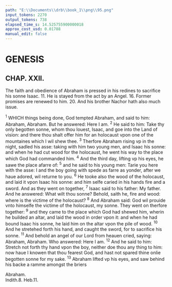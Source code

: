 ```yaml
---
path: "E:\\Documents\\drb\\book_1\\png\\95.png"
input_tokens: 2270
output_tokens: 738
elapsed_time_s: 14.525755900000018
approx_cost_usd: 0.01788
manual_edit: false
---
```

# GENESIS

## CHAP. XXII.

The faith and obedience of Abraham is pressed in his redines to sacrifice his sonne Isaac. 11. He is stayed from the act by an Angel. 16. Former promises are renewed to him. 20. And his brother Nachor hath also much issue.

<sup>1</sup> WHICH things being done, God tempted Abraham, and said to him: Abraham, Abraham. But he answered: Here I am. <sup>2</sup> He said to him: Take thy only begotten sonne, whom thou louest, Isaac, and goe into the Land of vision: and there thou shalt offer him for an holocaust vpon one of the mountaines which I wil shew thee. <sup>3</sup> Therfore Abraham rising vp in the night, sadled his asse: taking with him two young men, and Isaac his sonne: and when he had cut wood for the holocaust, he went his way to the place which God had commanded him. <sup>4</sup> And the third day, lifting vp his eyes, he sawe the place afarre of: <sup>5</sup> and he said to his young men: Tarie you here with the asse: I and the boy going with spede as farre as yonder, after we haue adored, wil returne to you. <sup>6</sup> He tooke also the wood of the holocaust, and laid it vpon Isaac his sonne: and him selfe caried in his hands fire and a sword. And as they went on together, <sup>7</sup> Isaac said to his father: My father. And he answered: What wilt thou sonne? Behold, saith he, fire and wood: where is the victime of the holocaust? <sup>8</sup> And Abraham said: God wil prouide vnto himselfe the victime of the holocaust, my sonne. They went on therfore together: <sup>9</sup> and they came to the place which God had shewed him, wherin he builded an altar, and laid the wood in order vpon it: and when he had bound Isaac his sonne, he laid him on the altar vpon the pile of wood. <sup>10</sup> And he stretehed forth his hand, and caught the sword, for to sacrifice his sonne. <sup>11</sup> And behold an angel of our Lord from heauen cried, saying: Abraham, Abraham. Who answered: Here I am. <sup>12</sup> And he said to him: Stretch not forth thy hand vpon the boy, neither doe thou any thing to him: now haue I knowen that thou fearest God, and hast not spared thine onlie begotten sonne for my sake. <sup>13</sup> Abraham lifted vp his eyes, and saw behind his backe a ramme amongst the briers

[^1]: The third prophecie in the office before Masse on Easter eue. And the first on whitsuneve.

[^2]: This historie is clere, and a most notorious example of perfect obedience.

<aside>Abraham.</aside>

<aside>Indith.8. Heb.11.</aside>